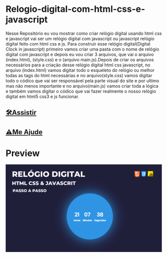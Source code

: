# Relogio-digital-com-html-css-e-javascript

Nesse Repositório eu vou mostrar como criar relógio digital usando html css e javascript vai ser um relógio digital com javascript ou javascript relógio digital feito com html css e js. Para construir esse relógio digital(Digital Clock in javascript) primeiro vamos criar uma pasta com o nome de relógio digital com javascript e depois eu vou criar 3 arquivos, que vai o arquivo (index.html), (style.css) e o (arquivo main.js).Depois de criar os arquivos necessários para a criação desse relógio digital html css javascript,
no arquivo (index.html) vamos digitar todo o esqueleto do relógio ou melhor todas as tags do html necessárias e no arquivo(style.css) vamos digitar todo o códico que vai ser responsável pela parte visual do site e por ultimo mas não menos importante e no arquivo(main.js) vamos criar toda a lógica e também vamos digitar o códico que vai fazer realmente o nosso relógio digital em html5 css3 e js funcionar. 

## [🛠Assistir](https://www.youtube.com/watch?v=GyDOFyTPoWk)
## [⚠Me Ajude](https://www.youtube.com/channel/UCxKIsX5OXyyNWVmomuDc-LA?sub_confirmation=1)
# Preview
![🕐RELÓGIO-DIGITAL(Digital-Clock)-HTML-CSS-&-JAVASCRIPT](/🕐RELÓGIO-DIGITAL(Digital-Clock)-HTML-CSS-&-JAVASCRIPT.png)
